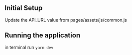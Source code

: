 <h2>Initial Setup</h2>
Update the API_URL value from pages/assets/js/common.js

<h2>Running the application</h2>
in terminal run <code>yarn dev</code>